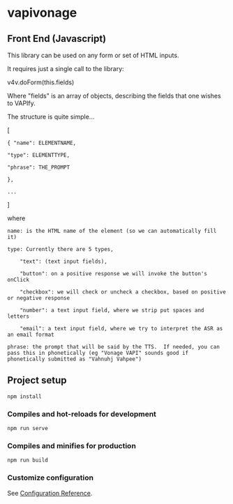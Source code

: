 # vapivonage

## Front End (Javascript)
This library can be used on any form or set of HTML inputs.

It requires just a single call to the library:

v4v.doForm(this.fields)

Where "fields" is an array of objects, describing the fields that one wishes to VAPIfy.

The structure is quite simple...

[

    { "name": ELEMENTNAME,

    "type": ELEMENTTYPE,

    "phrase": THE_PROMPT

    },

    ...

]

where 

    name: is the HTML name of the element (so we can automatically fill it)

    type: Currently there are 5 types, 

        "text": (text input fields), 

        "button": on a positive response we will invoke the button's onClick

        "checkbox": we will check or uncheck a checkbox, based on positive or negative response

        "number": a text input field, where we strip put spaces and letters

        "email": a text input field, where we try to interpret the ASR as an email format

    phrase: the prompt that will be said by the TTS.  If needed, you can pass this in phonetically (eg "Vonage VAPI" sounds good if phonetically submitted as "Vahnuhj Vahpee")
    


    

## Project setup
```
npm install
```

### Compiles and hot-reloads for development
```
npm run serve
```

### Compiles and minifies for production
```
npm run build
```

### Customize configuration
See [Configuration Reference](https://cli.vuejs.org/config/).
